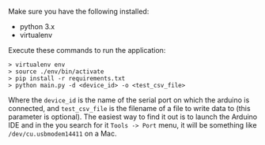 Make sure you have the following installed:

- python 3.x
- virtualenv

Execute these commands to run the application:
```
> virtualenv env
> source ./env/bin/activate
> pip install -r requirements.txt
> python main.py -d <device_id> -o <test_csv_file>
```

Where the `device_id` is the name of the serial port on which the arduino is connected, and `test_csv_file` is the filename of a file to write data to (this parameter is optional).
The easiest way to find it out is to launch the Arduino IDE and in the you search for it `Tools -> Port` menu, it will be something like `/dev/cu.usbmodem14411` on a Mac.
